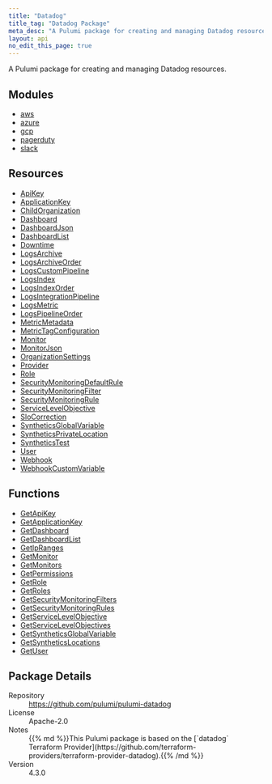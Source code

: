 ```yaml
---
title: "Datadog"
title_tag: "Datadog Package"
meta_desc: "A Pulumi package for creating and managing Datadog resources."
layout: api
no_edit_this_page: true
---
```


<!-- WARNING: this file was generated by Pulumi Docs Generator. -->
<!-- Do not edit by hand unless you're certain you know what you are doing! -->

A Pulumi package for creating and managing Datadog resources.

<h2 id="modules">Modules</h2>
<ul class="api">
    <li><a href="aws/" title="aws"><span class="api-symbol api-symbol--module"></span>aws</a></li>
    <li><a href="azure/" title="azure"><span class="api-symbol api-symbol--module"></span>azure</a></li>
    <li><a href="gcp/" title="gcp"><span class="api-symbol api-symbol--module"></span>gcp</a></li>
    <li><a href="pagerduty/" title="pagerduty"><span class="api-symbol api-symbol--module"></span>pagerduty</a></li>
    <li><a href="slack/" title="slack"><span class="api-symbol api-symbol--module"></span>slack</a></li>
</ul>

<h2 id="resources">Resources</h2>
<ul class="api">
    <li><a href="apikey" title="ApiKey"><span class="api-symbol api-symbol--resource"></span>ApiKey</a></li>
    <li><a href="applicationkey" title="ApplicationKey"><span class="api-symbol api-symbol--resource"></span>ApplicationKey</a></li>
    <li><a href="childorganization" title="ChildOrganization"><span class="api-symbol api-symbol--resource"></span>ChildOrganization</a></li>
    <li><a href="dashboard" title="Dashboard"><span class="api-symbol api-symbol--resource"></span>Dashboard</a></li>
    <li><a href="dashboardjson" title="DashboardJson"><span class="api-symbol api-symbol--resource"></span>DashboardJson</a></li>
    <li><a href="dashboardlist" title="DashboardList"><span class="api-symbol api-symbol--resource"></span>DashboardList</a></li>
    <li><a href="downtime" title="Downtime"><span class="api-symbol api-symbol--resource"></span>Downtime</a></li>
    <li><a href="logsarchive" title="LogsArchive"><span class="api-symbol api-symbol--resource"></span>LogsArchive</a></li>
    <li><a href="logsarchiveorder" title="LogsArchiveOrder"><span class="api-symbol api-symbol--resource"></span>LogsArchiveOrder</a></li>
    <li><a href="logscustompipeline" title="LogsCustomPipeline"><span class="api-symbol api-symbol--resource"></span>LogsCustomPipeline</a></li>
    <li><a href="logsindex" title="LogsIndex"><span class="api-symbol api-symbol--resource"></span>LogsIndex</a></li>
    <li><a href="logsindexorder" title="LogsIndexOrder"><span class="api-symbol api-symbol--resource"></span>LogsIndexOrder</a></li>
    <li><a href="logsintegrationpipeline" title="LogsIntegrationPipeline"><span class="api-symbol api-symbol--resource"></span>LogsIntegrationPipeline</a></li>
    <li><a href="logsmetric" title="LogsMetric"><span class="api-symbol api-symbol--resource"></span>LogsMetric</a></li>
    <li><a href="logspipelineorder" title="LogsPipelineOrder"><span class="api-symbol api-symbol--resource"></span>LogsPipelineOrder</a></li>
    <li><a href="metricmetadata" title="MetricMetadata"><span class="api-symbol api-symbol--resource"></span>MetricMetadata</a></li>
    <li><a href="metrictagconfiguration" title="MetricTagConfiguration"><span class="api-symbol api-symbol--resource"></span>MetricTagConfiguration</a></li>
    <li><a href="monitor" title="Monitor"><span class="api-symbol api-symbol--resource"></span>Monitor</a></li>
    <li><a href="monitorjson" title="MonitorJson"><span class="api-symbol api-symbol--resource"></span>MonitorJson</a></li>
    <li><a href="organizationsettings" title="OrganizationSettings"><span class="api-symbol api-symbol--resource"></span>OrganizationSettings</a></li>
    <li><a href="provider" title="Provider"><span class="api-symbol api-symbol--resource"></span>Provider</a></li>
    <li><a href="role" title="Role"><span class="api-symbol api-symbol--resource"></span>Role</a></li>
    <li><a href="securitymonitoringdefaultrule" title="SecurityMonitoringDefaultRule"><span class="api-symbol api-symbol--resource"></span>SecurityMonitoringDefaultRule</a></li>
    <li><a href="securitymonitoringfilter" title="SecurityMonitoringFilter"><span class="api-symbol api-symbol--resource"></span>SecurityMonitoringFilter</a></li>
    <li><a href="securitymonitoringrule" title="SecurityMonitoringRule"><span class="api-symbol api-symbol--resource"></span>SecurityMonitoringRule</a></li>
    <li><a href="servicelevelobjective" title="ServiceLevelObjective"><span class="api-symbol api-symbol--resource"></span>ServiceLevelObjective</a></li>
    <li><a href="slocorrection" title="SloCorrection"><span class="api-symbol api-symbol--resource"></span>SloCorrection</a></li>
    <li><a href="syntheticsglobalvariable" title="SyntheticsGlobalVariable"><span class="api-symbol api-symbol--resource"></span>SyntheticsGlobalVariable</a></li>
    <li><a href="syntheticsprivatelocation" title="SyntheticsPrivateLocation"><span class="api-symbol api-symbol--resource"></span>SyntheticsPrivateLocation</a></li>
    <li><a href="syntheticstest" title="SyntheticsTest"><span class="api-symbol api-symbol--resource"></span>SyntheticsTest</a></li>
    <li><a href="user" title="User"><span class="api-symbol api-symbol--resource"></span>User</a></li>
    <li><a href="webhook" title="Webhook"><span class="api-symbol api-symbol--resource"></span>Webhook</a></li>
    <li><a href="webhookcustomvariable" title="WebhookCustomVariable"><span class="api-symbol api-symbol--resource"></span>WebhookCustomVariable</a></li>
</ul>

<h2 id="functions">Functions</h2>
<ul class="api">
    <li><a href="getapikey" title="GetApiKey"><span class="api-symbol api-symbol--function"></span>GetApiKey</a></li>
    <li><a href="getapplicationkey" title="GetApplicationKey"><span class="api-symbol api-symbol--function"></span>GetApplicationKey</a></li>
    <li><a href="getdashboard" title="GetDashboard"><span class="api-symbol api-symbol--function"></span>GetDashboard</a></li>
    <li><a href="getdashboardlist" title="GetDashboardList"><span class="api-symbol api-symbol--function"></span>GetDashboardList</a></li>
    <li><a href="getipranges" title="GetIpRanges"><span class="api-symbol api-symbol--function"></span>GetIpRanges</a></li>
    <li><a href="getmonitor" title="GetMonitor"><span class="api-symbol api-symbol--function"></span>GetMonitor</a></li>
    <li><a href="getmonitors" title="GetMonitors"><span class="api-symbol api-symbol--function"></span>GetMonitors</a></li>
    <li><a href="getpermissions" title="GetPermissions"><span class="api-symbol api-symbol--function"></span>GetPermissions</a></li>
    <li><a href="getrole" title="GetRole"><span class="api-symbol api-symbol--function"></span>GetRole</a></li>
    <li><a href="getroles" title="GetRoles"><span class="api-symbol api-symbol--function"></span>GetRoles</a></li>
    <li><a href="getsecuritymonitoringfilters" title="GetSecurityMonitoringFilters"><span class="api-symbol api-symbol--function"></span>GetSecurityMonitoringFilters</a></li>
    <li><a href="getsecuritymonitoringrules" title="GetSecurityMonitoringRules"><span class="api-symbol api-symbol--function"></span>GetSecurityMonitoringRules</a></li>
    <li><a href="getservicelevelobjective" title="GetServiceLevelObjective"><span class="api-symbol api-symbol--function"></span>GetServiceLevelObjective</a></li>
    <li><a href="getservicelevelobjectives" title="GetServiceLevelObjectives"><span class="api-symbol api-symbol--function"></span>GetServiceLevelObjectives</a></li>
    <li><a href="getsyntheticsglobalvariable" title="GetSyntheticsGlobalVariable"><span class="api-symbol api-symbol--function"></span>GetSyntheticsGlobalVariable</a></li>
    <li><a href="getsyntheticslocations" title="GetSyntheticsLocations"><span class="api-symbol api-symbol--function"></span>GetSyntheticsLocations</a></li>
    <li><a href="getuser" title="GetUser"><span class="api-symbol api-symbol--function"></span>GetUser</a></li>
</ul>

<h2 id="package-details">Package Details</h2>
<dl class="package-details">
	<dt>Repository</dt>
	<dd><a href="https://github.com/pulumi/pulumi-datadog">https://github.com/pulumi/pulumi-datadog</a></dd>
	<dt>License</dt>
	<dd>Apache-2.0</dd>
	<dt>Notes</dt>
	<dd>{{% md %}}This Pulumi package is based on the [`datadog` Terraform Provider](https://github.com/terraform-providers/terraform-provider-datadog).{{% /md %}}</dd>
	<dt>Version</dt>
	<dd>4.3.0</dd>
</dl>


